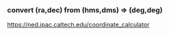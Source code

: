 

### convert (ra,dec) from (hms,dms) => (deg,deg)
https://ned.ipac.caltech.edu/coordinate_calculator

